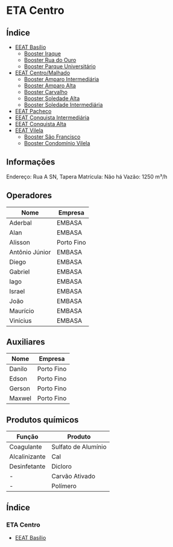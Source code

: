# ETA Centro

## Índice

- [EEAT Basílio](ETA%20Centro/Basílio/Basílio.md)
  - [Booster Iraque](ETA%20Centro/Basílio/Booster%20Iraque.md)
  - [Booster Rua do Ouro](ETA%20Centro/Basílio/Booster%20Rua%20do%20Ouro.md)
  - [Booster Parque Universitário](ETA%20Centro/Basílio/Booster%20Parque%20Universitário.md)
- [EEAT Centro/Malhado](ETA%20Centro/Centro/Centro.md)
  - [Booster Amparo Intermediária](ETA%20Centro/Centro/Booster%20Amparo%20Intermediária.md)
  - [Booster Amparo Alta](ETA%20Centro/Centro/Booster%20Amparo%20Alta.md)
  - [Booster Carvalho](ETA%20Centro/Centro/Booster%20Carvalho.md)
  - [Booster Soledade Alta](ETA%20Centro/Centro/Booster%20Soledade%20Alta.md)
  - [Booster Soledade Intermediária](ETA%20Centro/Centro/Booster%20Soledade%20Intermediária.md)
- [EEAT Pacheco](ETA%20Centro/Pacheco/Pacheco.md)
- [EEAT Conquista Intermediária](ETA%20Centro/Conquista%20Intermediária/Conquista%20Intermediária.md)
- [EEAT Conquista Alta](ETA%20Centro/Conquista%20Alta/Conquista%20Alta.md)
- [EEAT Vilela](ETA%20Centro/Vilela/Vilela.md)
  - [Booster São Francisco](ETA%20Centro/Vilela/Booster%20São%20Francisco.md)
  - [Booster Condomínio Vilela](ETA%20Centro/Vilela/Booster%20Condomínio%20Vilela.md)

## Informações
Endereço: Rua A SN, Tapera
Matrícula: Não há 
Vazão: 1250 m³/h 


## Operadores
| Nome     | Empresa |
| -------------    | ------------- |
| Aderbal  | EMBASA |
| Alan  | EMBASA |
| Alisson  | Porto Fino |
| Antônio Júnior  | EMBASA |
| Diego  | EMBASA |
| Gabriel  | EMBASA |
| Iago  | EMBASA |
| Israel  | EMBASA|
| João  | EMBASA |
| Maurício  | EMBASA |
| Vinícius  | EMBASA |

## Auxiliares
| Nome     | Empresa |
| -------------    | ------------- |
| Danilo  | Porto Fino |
| Edson  | Porto Fino |
| Gerson  | Porto Fino |
| Maxwel  | Porto Fino |


## Produtos químicos

| Função     | Produto |
| -------------    | ------------- |
| Coagulante  | Sulfato de Alumínio |
| Alcalinizante  | Cal |
| Desinfetante  | Dicloro |
| -   | Carvão Ativado |
| -   | Polímero |

## Índice

### ETA Centro

- [EEAT Basílio](ETA%20Centro/Basílio/Basílio.md)
